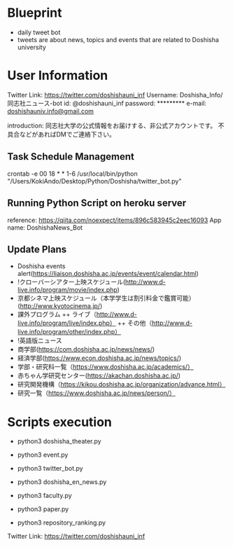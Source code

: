 # Blueprint
+ daily tweet bot
+ tweets are about news, topics and events that are related to Doshisha university

# User Information
Twitter Link: https://twitter.com/doshishauni_inf
Username: Doshisha_Info/同志社ニュース-bot
id: @doshishauni_inf
password: *********
e-mail: doshishauniv.info@gmail.com

introduction:
    同志社大学の公式情報をお届けする、非公式アカウントです。
    不具合などがあればDMでご連絡下さい。

## Task Schedule Management
crontab -e
00 18 * * 1-6 /usr/local/bin/python "/Users/KokiAndo/Desktop/Python/Doshisha/twitter_bot.py"

## Running Python Script on heroku server
reference: https://qiita.com/noexpect/items/896c583945c2eec16093
App name: DoshishaNews_Bot


## Update Plans
+ Doshisha events alert(https://liaison.doshisha.ac.jp/events/event/calendar.html)
+ !クローバーシアター上映スケジュール(http://www.d-live.info/program/movie/index.php)
+ 京都シネマ上映スケジュール（本学学生は割引料金で鑑賞可能）(http://www.kyotocinema.jp/)
+ 課外プログラム
++ ライブ（http://www.d-live.info/program/live/index.php）
++ その他（http://www.d-live.info/program/other/index.php）
+ !英語版ニュース
+ 商学部(https://com.doshisha.ac.jp/news/news/)
+ 経済学部(https://www.econ.doshisha.ac.jp/news/topics/)
+ 学部・研究科一覧（https://www.doshisha.ac.jp/academics/）
+ 赤ちゃん学研究センター(https://akachan.doshisha.ac.jp/)
+ 研究開発機構（https://kikou.doshisha.ac.jp/organization/advance.html）
+ 研究一覧（https://www.doshisha.ac.jp/news/person/）

# Scripts execution
+ python3 doshisha_theater.py
+ python3 event.py

+ python3 twitter_bot.py
+ python3 doshisha_en_news.py
+ python3 faculty.py
+ python3 paper.py
+ python3 repository_ranking.py

Twitter Link: https://twitter.com/doshishauni_inf
